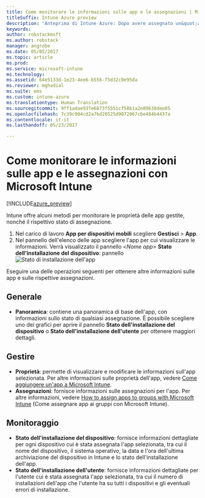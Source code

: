 ```yaml
---
title: Come monitorare le informazioni sulle app e le assegnazioni | Microsoft Docs
titleSuffix: Intune Azure preview
description: 'Anteprima di Intune Azure: Dopo avere assegnato un&quot;app agli utenti o ai dispositivi, usare queste informazioni per monitorarne lo stato.'
keywords: 
author: robstackmsft
ms.author: robstack
manager: angrobe
ms.date: 05/05/2017
ms.topic: article
ms.prod: 
ms.service: microsoft-intune
ms.technology: 
ms.assetid: 64e5133d-1e23-4ee6-b556-f5d32c0e95da
ms.reviewer: mghadial
ms.suite: ems
ms.custom: intune-azure
ms.translationtype: Human Translation
ms.sourcegitcommit: 9ff1adae93fe6873f5551cf58b1a2e89638dee85
ms.openlocfilehash: 7c39c904cd2a7bd20525d9072067c6e484b4437a
ms.contentlocale: it-it
ms.lasthandoff: 05/23/2017

---
```


# <a name="how-to-monitor-app-information-and-assignments-with-microsoft-intune"></a>Come monitorare le informazioni sulle app e le assegnazioni con Microsoft Intune

[!INCLUDE[azure_preview](./includes/azure_preview.md)]

Intune offre alcuni metodi per monitorare le proprietà delle app gestite, nonché il rispettivo stato di assegnazione.

1. Nel carico di lavoro **App per dispositivi mobili** scegliere **Gestisci** > **App**.
2. Nel pannello dell'elenco delle app scegliere l'app per cui visualizzare le informazioni. Verrà visualizzato il pannello <*Nome app*> **Stato dell'installazione del dispositivo**: pannello ![Stato di installazione dell'app](./media/monitor-apps.png)

Eseguire una delle operazioni seguenti per ottenere altre informazioni sulle app e sulle rispettive assegnazioni.

## <a name="general"></a>Generale

- **Panoramica**: contiene una panoramica di base dell'app, con informazioni sullo stato di qualsiasi assegnazione. È possibile scegliere uno dei grafici per aprire il pannello **Stato dell'installazione del dispositivo** o **Stato dell'installazione dell'utente** per ottenere maggiori dettagli.

## <a name="manage"></a>Gestire

- **Proprietà**: permette di visualizzare e modificare le informazioni sull'app selezionata. Per altre informazioni sulle proprietà dell'app, vedere [Come aggiungere un'app a Microsoft Intune](apps-add.md).
- **Assegnazioni**: fornisce informazioni sulle assegnazioni per l'app. Per altre informazioni, vedere [How to assign apps to groups with Microsoft Intune](apps-deploy.md) (Come assegnare app ai gruppi con Microsoft Intune).

## <a name="monitor"></a>Monitoraggio

- **Stato dell'installazione del dispositivo**: fornisce informazioni dettagliate per ogni dispositivo cui è stata assegnata l'app selezionata, tra cui il nome del dispositivo, il sistema operativo, la data e l'ora dell'ultima archiviazione del dispositivo in Intune e lo stato dell'installazione dell'app.
- **Stato dell'installazione dell'utente**: fornisce informazioni dettagliate per l'utente cui è stata assegnata l'app selezionata, tra cui il numero di installazioni dell'app che l'utente ha su tutti i dispositivi e gli eventuali errori di installazione.
